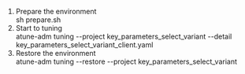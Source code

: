 1. Prepare the environment  
sh prepare.sh
2. Start to tuning  
atune-adm tuning --project key_parameters_select_variant --detail key_parameters_select_variant_client.yaml
3. Restore the environment  
atune-adm tuning --restore --project key_parameters_select_variant
